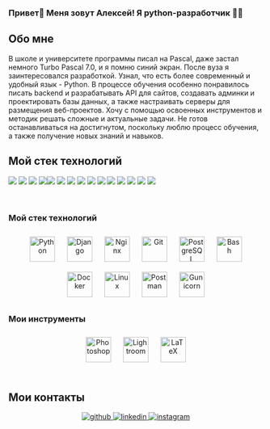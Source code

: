 ### <div>Привет👋 Меня зовут Алексей! Я python-разработчик 👨‍💻 </div>  

## Обо мне
В школе и университете программы писал на Pascal, даже застал немного Turbo Pascal 7.0, и я помню синий экран.
После вуза я заинтересовался разработкой. Узнал, что есть более современный и удобный язык - Python.
В процессе
обучения особенно понравилось писать backend и разрабатывать API для сайтов, создавать админки и проектировать базы данных, а
также настраивать серверы для размещения веб-проектов. Хочу с помощью освоенных
инструментов и методик решать сложные и актуальные задачи. Не готов останавливаться на достигнутом, поскольку люблю процесс обучения, а также получение новых знаний и навыков.

## Мой стек технологий
<img src="https://img.shields.io/badge/Python-blue?style=for-the-badge&logo=python&logoColor=yellow"/> <img src="https://img.shields.io/badge/Django-blue?style=for-the-badge&logo=django&logoColor=yellow"/> <img src="https://img.shields.io/badge/GitHub-blue?style=for-the-badge&logo=github&logoColor=yellow"/> <img src="https://img.shields.io/badge/SQL-blue?style=for-the-badge&logo=sql&logoColor=yellow"/><img src="https://img.shields.io/badge/PostgreSQL-blue?style=for-the-badge&logo=postgresql&logoColor=yellow"/> <img src="https://img.shields.io/badge/Bash-blue?style=for-the-badge&logo=bash&logoColor=yellow"/> <img src="https://img.shields.io/badge/Nginx-blue?style=for-the-badge&logo=nginx&logoColor=yellow"/> <img src="https://img.shields.io/badge/gunicorn-blue?style=for-the-badge&logo=gunicorn&logoColor=yellow"/> <img src="https://img.shields.io/badge/Docker-blue?style=for-the-badge&logo=docker&logoColor=yellow"/> <img src="https://img.shields.io/badge/Docker Hub-blue?style=for-the-badge&logo=docker hub&logoColor=yellow"/> <img src="https://img.shields.io/badge/HTML-blue?style=for-the-badge&logo=HTML&logoColor=yellow"/> <img src="https://img.shields.io/badge/Aiogram-20BEFF?style=for-the-badge&logo=aiogram&logoColor=yellow"/> <img src="https://img.shields.io/badge/Mongodb-blue?style=for-the-badge&logo=mongodb&logoColor=yellow"/>
<img src="https://img.shields.io/badge/MongoDB-4EA94B?style=for-the-badge&logo=mongodb&logoColor=white"/>
<img src="https://img.shields.io/badge/Docker-2CA5E0?style=for-the-badge&logo=docker&logoColor=white"/>


<br/>  

### Мой стек технологий 
<div align="center">  
<a href="https://www.python.org/" target="_blank"><img style="margin: 10px" src="https://profilinator.rishav.dev/skills-assets/python-original.svg" alt="Python" height="50" /></a>
<a href="https://www.djangoproject.com/" target="_blank"><img style="margin: 10px" src="https://profilinator.rishav.dev/skills-assets/django-original.svg" alt="Django" height="50" /></a>  
<a href="https://www.nginx.com/" target="_blank"><img style="margin: 10px" src="https://profilinator.rishav.dev/skills-assets/nginx-original.svg" alt="Nginx" height="50" /></a>  
<a href="https://github.com/" target="_blank"><img style="margin: 10px" src="https://profilinator.rishav.dev/skills-assets/git-scm-icon.svg" alt="Git" height="50" /></a>  
<a href="https://www.postgresql.org/" target="_blank"><img style="margin: 10px" src="https://profilinator.rishav.dev/skills-assets/postgresql-original-wordmark.svg" alt="PostgreSQL" height="50" /></a>  
<a href="https://www.gnu.org/software/bash/" target="_blank"><img style="margin: 10px" src="https://profilinator.rishav.dev/skills-assets/gnu_bash-icon.svg" alt="Bash" height="50" /></a>  
<a href="https://www.docker.com/" target="_blank"><img style="margin: 10px" src="https://profilinator.rishav.dev/skills-assets/docker-original-wordmark.svg" alt="Docker" height="50" /></a>  
<a href="https://www.linux.org/" target="_blank"><img style="margin: 10px" src="https://profilinator.rishav.dev/skills-assets/linux-original.svg" alt="Linux" height="50" /></a>  
<a href="https://www.postman.com/" target="_blank"><img style="margin: 10px" src="https://profilinator.rishav.dev/skills-assets/postman-original.svg" alt="Postman" height="50" /></a>
<a href="https://www.gunicorn.org/" target="_blank"><img style="margin: 10px" src="https://profilinator.rishav.dev/skills-assets/gunicorn-original.svg" alt="Gunicorn" height="50" /></a>  
</div>

</td><td valign="top" width="50%">



### Мои инструменты 
<div align="center">  
<a href="https://www.adobe.com/in/products/photoshop.html" target="_blank"><img style="margin: 10px" src="https://profilinator.rishav.dev/skills-assets/photoshop-plain.svg" alt="Photoshop" height="50" /></a>  
<a href="https://www.adobe.com/products/photoshop-lightroom.html" target="_blank"><img style="margin: 10px" src="https://profilinator.rishav.dev/skills-assets/lightroom.png" alt="Lightroom" height="50" /></a>  
<a href="https://www.latex-project.org/" target="_blank"><img style="margin: 10px" src="https://profilinator.rishav.dev/skills-assets/latex.png" alt="LaTeX" height="50" /></a>  
</div>


<br/>  


## Мои контакты  
<div align="center">
<a href="https://github.com/Pascal-163" target="_blank">
<img src=https://img.shields.io/badge/github-%2324292e.svg?&style=for-the-badge&logo=github&logoColor=white alt=github style="margin-bottom: 5px;" />
</a>
<a href="https://linkedin.com/in/%D0%B0%D0%BB%D0%B5%D0%BA%D1%81%D0%B5%D0%B9-%D1%81%D0%B8%D0%B4%D0%BE%D1%80%D0%BE%D0%B2-82a138291/" target="_blank">
<img src=https://img.shields.io/badge/linkedin-%231E77B5.svg?&style=for-the-badge&logo=linkedin&logoColor=white alt=linkedin style="margin-bottom: 5px;" />
</a>
<a href="https://instagram.com/pascal51292" target="_blank">
<img src=https://img.shields.io/badge/instagram-%23000000.svg?&style=for-the-badge&logo=instagram&logoColor=white alt=instagram style="margin-bottom: 5px;" />
</a>  
</div>  
  

<br/>  
